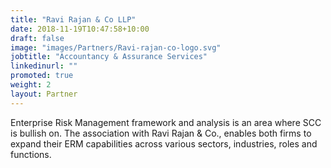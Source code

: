 ```yaml
---
title: "Ravi Rajan & Co LLP"
date: 2018-11-19T10:47:58+10:00
draft: false
image: "images/Partners/Ravi-rajan-co-logo.svg"
jobtitle: "Accountancy & Assurance Services"
linkedinurl: ""
promoted: true
weight: 2
layout: Partner
---
```


Enterprise Risk Management framework and analysis is an area where SCC is bullish on. The association with Ravi Rajan & Co., enables both firms to expand their ERM capabilities across various sectors, industries, roles and functions.
